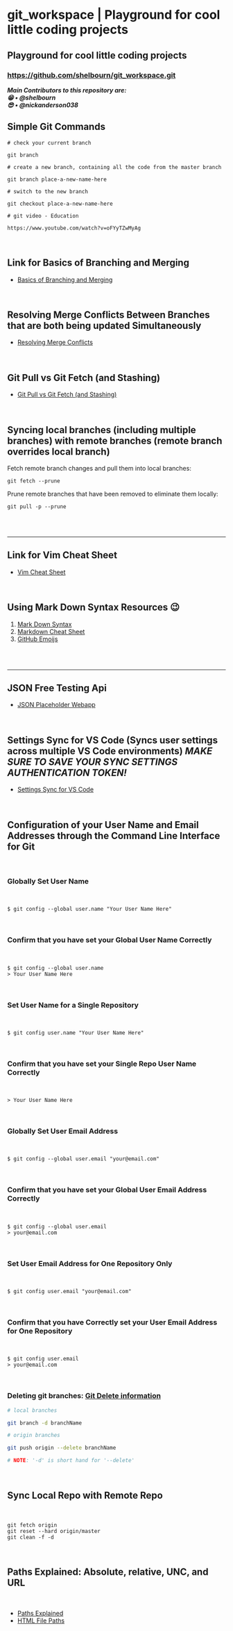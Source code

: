 # git_workspace | Playground for cool little coding projects

## Playground for cool little coding projects

### https://github.com/shelbourn/git_workspace.git

**_Main Contributors to this repository are:_**
<br>
**_:grin: • @shelbourn_**
<br>
**_:sunglasses: • @nickanderson038_**
<br>

## Simple Git Commands

```
# check your current branch

git branch

# create a new branch, containing all the code from the master branch

git branch place-a-new-name-here

# switch to the new branch

git checkout place-a-new-name-here

# git video - Education

https://www.youtube.com/watch?v=oFYyTZwMyAg
```

<br>

## Link for Basics of Branching and Merging

* <a href="https://git-scm.com/book/en/v2/Git-Branching-Basic-Branching-and-Merging" target="_blank">Basics of Branching and Merging</a>

<br>

## Resolving Merge Conflicts Between Branches that are both being updated Simultaneously

* <a href="https://help.github.com/articles/resolving-a-merge-conflict-using-the-command-line/" target="_blank">Resolving Merge Conflicts</a>

<br>

## Git Pull vs Git Fetch (and Stashing)

* <a href="https://codeahoy.com/2016/04" target="_blank">Git Pull vs Git Fetch (and Stashing)</a>

<br>

## Syncing local branches (including multiple branches) with remote branches (remote branch overrides local branch)

Fetch remote branch changes and pull them into local branches:

```
git fetch --prune
```

Prune remote branches that have been removed to eliminate them locally:

```
git pull -p --prune
```

<br>
<br>

---

## Link for Vim Cheat Sheet

* <a href="https://vim.rtorr.com/" target="_blank">Vim Cheat Sheet</a>

<br>

## Using Mark Down Syntax Resources :wink:

1. [Mark Down Syntax](https://en.wikipedia.org/wiki/Markdown)
2. [Markdown Cheat Sheet](https://github.com/adam-p/markdown-here/wiki/Markdown-Cheatsheet)
3. [GitHub Emoijs](https://gist.github.com/roachhd/1f029bd4b50b8a524f3c)

<br>
<br>

---

## JSON Free Testing Api

* <a href="https://jsonplaceholder.typicode.com" target="_blank">JSON Placeholder Webapp</a>

<br>

## Settings Sync for VS Code (Syncs user settings across multiple VS Code environments) _MAKE SURE TO SAVE YOUR SYNC SETTINGS AUTHENTICATION TOKEN!_

* [Settings Sync for VS Code](https://marketplace.visualstudio.com/items?itemName=Shan.code-settings-sync)

<br>

## Configuration of your User Name and Email Addresses through the Command Line Interface for Git

<br>

### Globally Set User Name

<br>

```
$ git config --global user.name "Your User Name Here"
```

<br>

### Confirm that you have set your Global User Name Correctly

<br>

```
$ git config --global user.name
> Your User Name Here
```

<br>

### Set User Name for a Single Repository

<br>

```
$ git config user.name "Your User Name Here"
```

<br>

### Confirm that you have set your Single Repo User Name Correctly

<br>

```$ git config user.name
> Your User Name Here
```

<br>

### Globally Set User Email Address

<br>

```
$ git config --global user.email "your@email.com"
```

<br>

### Confirm that you have set your Global User Email Address Correctly

<br>

```
$ git config --global user.email
> your@email.com
```

<br>

### Set User Email Address for One Repository Only

<br>

```
$ git config user.email "your@email.com"
```

<br>

### Confirm that you have Correctly set your User Email Address for One Repository

<br>

```
$ git config user.email
> your@email.com
```

<br>

### Deleting git branches: [Git Delete information](https://makandracards.com/makandra/621-git-delete-a-branch-local-or-remote)

```bash
# local branches

git branch -d branchName

# origin branches

git push origin --delete branchName

# NOTE: '-d' is short hand for '--delete'
```

<br>

## Sync Local Repo with Remote Repo

<br>

```
git fetch origin
git reset --hard origin/master
git clean -f -d
```

<br>

## Paths Explained: Absolute, relative, UNC, and URL

<br>

* [Paths Explained](http://desktop.arcgis.com/en/arcmap/10.3/tools/supplement/pathnames-explained-absolute-relative-unc-and-url.htm)
* [HTML File Paths](https://www.w3schools.com/Html/html_filepaths.asp)
